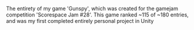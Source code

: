 The entirety of my game 'Gunspy', which was created for the gamejam competition 'Scorespace Jam #28'.
This game ranked ~115 of ~180 entries, and was my first completed entirely personal project in Unity
